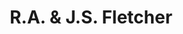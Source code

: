 ---
title: "R.A. & J.S. Fletcher"
url: /grange-over-sands/r-a-und-j-s-fletcher/
shop: Gemüse & Obst
---